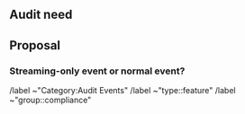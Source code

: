 <!-- Audit event documentation: See https://docs.gitlab.com/administration/audit_events/ -->
<!-- Streaming audit event documentation: See https://docs.gitlab.com/administration/audit_event_streaming/ -->

## Audit need

<!-- Describe the real-world use case for the audit event you want to introduce, and explain the closest thing that GitLab already captures. -->

## Proposal

<!-- Describe the audit event you are proposing should be added, including any details of what should be captured, how, and why. -->

### Streaming-only event or normal event?

<!-- Should this event be a streaming-only audit event or also logged to GitLab's database? Consider the
volume of data that will be generated by the event when answering this. -->

/label ~"Category:Audit Events"
/label ~"type::feature"
/label ~"group::compliance"
